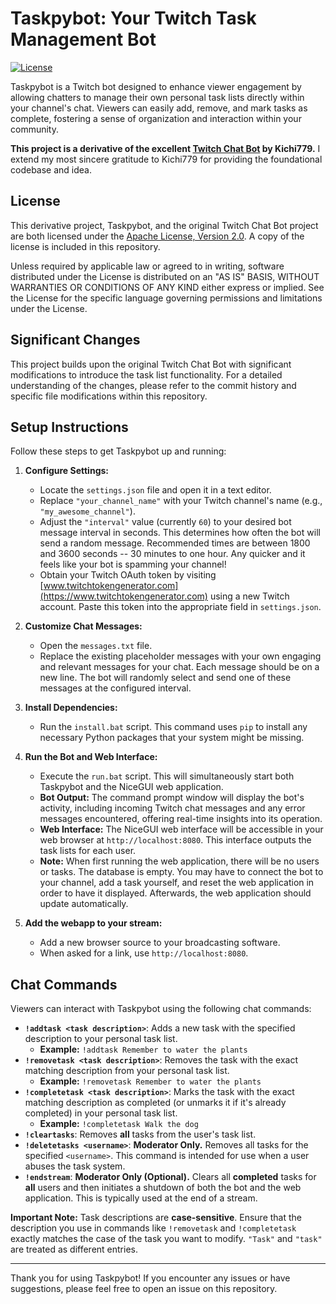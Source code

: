 # Taskpybot: Your Twitch Task Management Bot

[![License](https://img.shields.io/badge/License-Apache%202.0-blue.svg)](https://opensource.org/licenses/Apache-2.0)

Taskpybot is a Twitch bot designed to enhance viewer engagement by allowing chatters to manage their own personal task lists directly within your channel's chat. Viewers can easily add, remove, and mark tasks as complete, fostering a sense of organization and interaction within your community.

**This project is a derivative of the excellent [Twitch Chat Bot](https://github.com/Kichi779/Twitch-Chat-Bot) by Kichi779.** I extend my most sincere gratitude to Kichi779 for providing the foundational codebase and idea.

## License

This derivative project, Taskpybot, and the original Twitch Chat Bot project are both licensed under the [Apache License, Version 2.0](http://www.apache.org/licenses/LICENSE-2.0). A copy of the license is included in this repository.

Unless required by applicable law or agreed to in writing, software distributed under the License is distributed on an "AS IS" BASIS, WITHOUT WARRANTIES OR CONDITIONS OF ANY KIND either express or implied. See the License for the specific language governing permissions and limitations under the License.

## Significant Changes

This project builds upon the original Twitch Chat Bot with significant modifications to introduce the task list functionality. For a detailed understanding of the changes, please refer to the commit history and specific file modifications within this repository. 

## Setup Instructions

Follow these steps to get Taskpybot up and running:

1.  **Configure Settings:**
    * Locate the `settings.json` file and open it in a text editor.
    * Replace `"your_channel_name"` with your Twitch channel's name (e.g., `"my_awesome_channel"`).
    * Adjust the `"interval"` value (currently `60`) to your desired bot message interval in seconds. This determines how often the bot will send a random message. Recommended times are between 1800 and 3600 seconds -- 30 minutes to one hour. Any quicker and it feels like your bot is spamming your channel!
    * Obtain your Twitch OAuth token by visiting [www.twitchtokengenerator.com](https://www.twitchtokengenerator.com) using a new Twitch account. Paste this token into the appropriate field in `settings.json`.

2.  **Customize Chat Messages:**
    * Open the `messages.txt` file.
    * Replace the existing placeholder messages with your own engaging and relevant messages for your chat. Each message should be on a new line. The bot will randomly select and send one of these messages at the configured interval.

3.  **Install Dependencies:**
    * Run the `install.bat` script. This command uses `pip` to install any necessary Python packages that your system might be missing.

4.  **Run the Bot and Web Interface:**
    * Execute the `run.bat` script. This will simultaneously start both Taskpybot and the NiceGUI web application.
    * **Bot Output:** The command prompt window will display the bot's activity, including incoming Twitch chat messages and any error messages encountered, offering real-time insights into its operation.
    * **Web Interface:** The NiceGUI web interface will be accessible in your web browser at `http://localhost:8080`. This interface outputs the task lists for each user. 
    * **Note:** When first running the web application, there will be no users or tasks. The database is empty. You may have to connect the bot to your channel, add a task yourself, and reset the web application in order to have it displayed. Afterwards, the web application should update automatically.

5. **Add the webapp to your stream:**
    * Add a new browser source to your broadcasting software.
    * When asked for a link, use `http://localhost:8080`. 

## Chat Commands

Viewers can interact with Taskpybot using the following chat commands:

* **`!addtask <task description>`**: Adds a new task with the specified description to your personal task list.
    * **Example:** `!addtask Remember to water the plants`
* **`!removetask <task description>`**: Removes the task with the exact matching description from your personal task list.
    * **Example:** `!removetask Remember to water the plants`
* **`!completetask <task description>`**: Marks the task with the exact matching description as completed (or unmarks it if it's already completed) in your personal task list.
    * **Example:** `!completetask Walk the dog`
* **`!cleartasks`**: Removes **all** tasks from the user's task list. 
* **`!deletetasks <username>`**: **Moderator Only.** Removes all tasks for the specified `<username>`. This command is intended for use when a user abuses the task system.
* **`!endstream`**: **Moderator Only (Optional).** Clears all **completed** tasks for **all** users and then initiates a shutdown of both the bot and the web application. This is typically used at the end of a stream.

**Important Note:** Task descriptions are **case-sensitive**. Ensure that the description you use in commands like `!removetask` and `!completetask` exactly matches the case of the task you want to modify. `"Task"` and `"task"` are treated as different entries.

---

Thank you for using Taskpybot! If you encounter any issues or have suggestions, please feel free to open an issue on this repository.